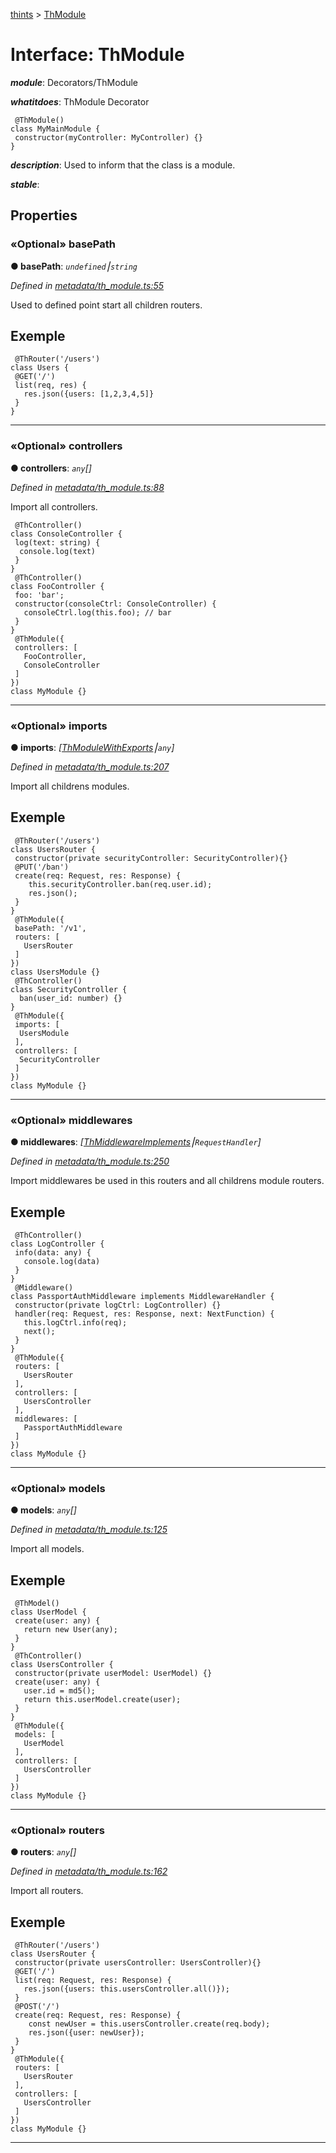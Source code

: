 [thints](../README.md) > [ThModule](../interfaces/thmodule.md)



# Interface: ThModule

*__module__*: Decorators/ThModule

*__whatitdoes__*: ThModule Decorator

     @ThModule()
    class MyMainModule {
     constructor(myController: MyController) {}
    }

*__description__*: Used to inform that the class is a module.

*__stable__*: 



## Properties
<a id="basepath"></a>

### «Optional» basePath

**●  basePath**:  *`undefined`⎮`string`* 

*Defined in [metadata/th_module.ts:55](https://github.com/digitalinfluencers/ThinTS/blob/f3585a7/src/metadata/th_module.ts#L55)*



Used to defined point start all children routers.

## Exemple

     @ThRouter('/users')
    class Users {
     @GET('/')
     list(req, res) {
       res.json({users: [1,2,3,4,5]}
     }
    }




___

<a id="controllers"></a>

### «Optional» controllers

**●  controllers**:  *`any`[]* 

*Defined in [metadata/th_module.ts:88](https://github.com/digitalinfluencers/ThinTS/blob/f3585a7/src/metadata/th_module.ts#L88)*



Import all controllers.

    
     @ThController()
    class ConsoleController {
     log(text: string) {
      console.log(text)
     }
    }
     @ThController()
    class FooController {
     foo: 'bar';
     constructor(consoleCtrl: ConsoleController) {
       consoleCtrl.log(this.foo); // bar
     }
    }
     @ThModule({
     controllers: [
       FooController,
       ConsoleController
     ]
    })
    class MyModule {}




___

<a id="imports"></a>

### «Optional» imports

**●  imports**:  *[[ThModuleWithExports](thmodulewithexports.md)⎮`any`]* 

*Defined in [metadata/th_module.ts:207](https://github.com/digitalinfluencers/ThinTS/blob/f3585a7/src/metadata/th_module.ts#L207)*



Import all childrens modules.

## Exemple

     @ThRouter('/users')
    class UsersRouter {
     constructor(private securityController: SecurityController){}
     @PUT('/ban')
     create(req: Request, res: Response) {
        this.securityController.ban(req.user.id);
        res.json();
     }
    }
     @ThModule({
     basePath: '/v1',
     routers: [
       UsersRouter
     ]
    })
    class UsersModule {}
     @ThController()
    class SecurityController {
      ban(user_id: number) {}
    }
     @ThModule({
     imports: [
      UsersModule
     ],
     controllers: [
      SecurityController
     ]
    })
    class MyModule {}




___

<a id="middlewares"></a>

### «Optional» middlewares

**●  middlewares**:  *[[ThMiddlewareImplements](thmiddlewareimplements.md)⎮`RequestHandler`]* 

*Defined in [metadata/th_module.ts:250](https://github.com/digitalinfluencers/ThinTS/blob/f3585a7/src/metadata/th_module.ts#L250)*



Import middlewares be used in this routers and all childrens module routers.

## Exemple

     @ThController()
    class LogController {
     info(data: any) {
       console.log(data)
     }
    }
     @Middleware()
    class PassportAuthMiddleware implements MiddlewareHandler {
     constructor(private logCtrl: LogController) {}
     handler(req: Request, res: Response, next: NextFunction) {
       this.logCtrl.info(req);
       next();
     }
    }
     @ThModule({
     routers: [
       UsersRouter
     ],
     controllers: [
       UsersController
     ],
     middlewares: [
       PassportAuthMiddleware
     ]
    })
    class MyModule {}




___

<a id="models"></a>

### «Optional» models

**●  models**:  *`any`[]* 

*Defined in [metadata/th_module.ts:125](https://github.com/digitalinfluencers/ThinTS/blob/f3585a7/src/metadata/th_module.ts#L125)*



Import all models.

## Exemple

     @ThModel()
    class UserModel {
     create(user: any) {
       return new User(any);
     }
    }
     @ThController()
    class UsersController {
     constructor(private userModel: UserModel) {}
     create(user: any) {
       user.id = md5();
       return this.userModel.create(user);
     }
    }
     @ThModule({
     models: [
       UserModel
     ],
     controllers: [
       UsersController
     ]
    })
    class MyModule {}




___

<a id="routers"></a>

### «Optional» routers

**●  routers**:  *`any`[]* 

*Defined in [metadata/th_module.ts:162](https://github.com/digitalinfluencers/ThinTS/blob/f3585a7/src/metadata/th_module.ts#L162)*



Import all routers.

## Exemple

     @ThRouter('/users')
    class UsersRouter {
     constructor(private usersController: UsersController){}
     @GET('/')
     list(req: Request, res: Response) {
       res.json({users: this.usersController.all()});
     }
     @POST('/')
     create(req: Request, res: Response) {
        const newUser = this.usersController.create(req.body);
        res.json({user: newUser});
     }
    }
     @ThModule({
     routers: [
       UsersRouter
     ],
     controllers: [
       UsersController
     ]
    })
    class MyModule {}




___


